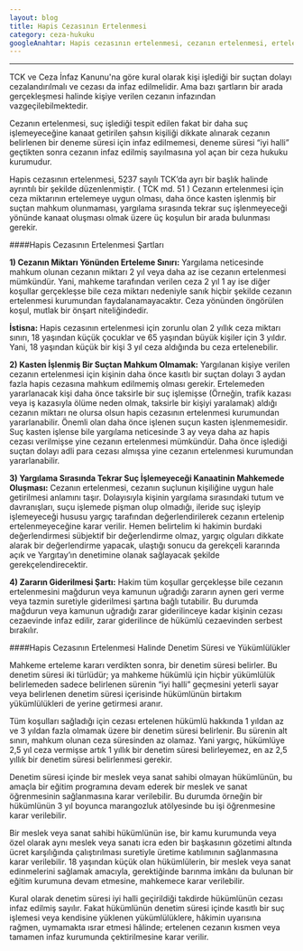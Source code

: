 ```yaml
---
layout: blog
title: Hapis Cezasının Ertelenmesi
category: ceza-hukuku
googleAnahtar: Hapis cezasının ertelenmesi, cezanın ertelenmesi, erteleme kararı, infazın ertelenmesi, erteleme şartları koşulları, denetim süresi, ceza avukatı, avukat, ceza avukatı arıyorum istanbul, Bakırköy, Ataköy Ceza avukatı Baran Doğan
---
```

---
TCK ve Ceza İnfaz Kanunu'na göre kural olarak kişi işlediği bir suçtan dolayı cezalandırılmalı ve cezası da infaz edilmelidir. Ama bazı şartların bir arada gerçekleşmesi halinde kişiye verilen cezanın infazından vazgeçilebilmektedir. 

Cezanın ertelenmesi, suç işlediği tespit edilen fakat bir daha suç işlemeyeceğine kanaat getirilen şahsın kişiliği dikkate alınarak cezanın belirlenen bir deneme süresi için infaz edilmemesi, deneme süresi “iyi halli” geçtikten sonra cezanın infaz edilmiş sayılmasına yol açan bir ceza hukuku kurumudur.

Hapis cezasının ertelenmesi, 5237 sayılı TCK’da ayrı bir başlık halinde ayrıntılı bir  şekilde düzenlenmiştir. ( TCK  md. 51 )  Cezanın ertelenmesi için ceza miktarının ertelemeye uygun olması, daha önce kasten işlenmiş bir suçtan mahkum olunmaması, yargılama sırasında tekrar suç işlenmeyeceği yönünde kanaat oluşması olmak üzere üç koşulun bir arada bulunması gerekir.

####Hapis Cezasının Ertelenmesi Şartları

**1) Cezanın Miktarı Yönünden Erteleme Sınırı:**  Yargılama neticesinde mahkum olunan cezanın miktarı 2 yıl veya daha az ise cezanın ertelenmesi mümkündür. Yani, mahkeme tarafından verilen ceza 2 yıl 1 ay ise diğer koşullar gerçekleşse bile ceza miktarı nedeniyle sanık hiçbir şekilde cezanın ertelenmesi kurumundan faydalanamayacaktır. Ceza yönünden öngörülen koşul, mutlak bir önşart niteliğindedir.

**İstisna:** Hapis cezasının ertelenmesi için zorunlu olan 2 yıllık ceza miktarı sınırı, 18 yaşından küçük çocuklar ve 65 yaşından büyük kişiler için 3 yıldır. Yani, 18 yaşından küçük bir kişi 3 yıl ceza aldığında bu ceza ertelenebilir.

**2) Kasten İşlenmiş Bir Suçtan Mahkum Olmamak:** Yargılanan kişiye verilen cezanın ertelenmesi için kişinin daha önce kasıtlı bir suçtan dolayı 3 aydan fazla hapis cezasına mahkum edilmemiş olması gerekir. Ertelemeden yararlanacak kişi daha önce taksirle bir suç işlemişse (Örneğin, trafik kazası veya iş kazasıyla ölüme neden olmak, taksirle bir kişiyi yaralamak) aldığı cezanın miktarı ne olursa olsun hapis cezasının ertelenmesi kurumundan yararlanabilir. Önemli olan daha önce işlenen suçun kasten işlenmemesidir. Suç kasten işlense bile yargılama neticesinde 3 ay veya daha az hapis cezası verilmişse yine cezanın ertelenmesi mümkündür. Daha önce işlediği suçtan dolayı adli para cezası almışsa yine cezanın ertelenmesi kurumundan yararlanabilir.

**3) Yargılama Sırasında Tekrar Suç İşlemeyeceği Kanaatinin Mahkemede Oluşması:** Cezanın ertelenmesi, cezanın suçlunun kişiliğine uygun hale getirilmesi anlamını taşır. Dolayısıyla kişinin yargılama sırasındaki tutum ve davranışları, suçu işlemede pişman olup olmadığı, ileride suç işleyip işlemeyeceği hususu yargıç tarafından değerlendirilerek cezanın ertelenip ertelenmeyeceğine karar verilir. Hemen belirtelim ki hakimin burdaki değerlendirmesi sübjektif bir değerlendirme olmaz, yargıç olguları dikkate alarak bir değerlendirme yapacak, ulaştığı sonucu da gerekçeli kararında açık ve  Yargıtay’ın denetimine olanak sağlayacak şekilde gerekçelendirecektir.

**4) Zararın Giderilmesi Şartı:**   Hakim tüm koşullar gerçekleşse bile cezanın ertelenmesini mağdurun veya kamunun uğradığı zararın aynen geri verme veya tazmin suretiyle giderilmesi şartına bağlı tutabilir. Bu durumda mağdurun veya kamunun uğradığı zarar giderilinceye kadar kişinin cezası cezaevinde infaz edilir, zarar giderilince de hükümlü cezaevinden serbest bırakılır.

####Hapis Cezasının Ertelenmesi Halinde Denetim Süresi ve Yükümlülükler

Mahkeme erteleme kararı verdikten sonra, bir denetim süresi belirler. Bu denetim süresi iki türlüdür; ya mahkeme hükümlü için hiçbir yükümlülük belirlemeden sadece belirlenen sürenin “iyi halli” geçmesini yeterli sayar veya belirlenen denetim süresi içerisinde hükümlünün birtakım yükümlülükleri de yerine getirmesi aranır. 

Tüm koşulları sağladığı için cezası ertelenen hükümlü hakkında 1 yıldan az ve 3 yıldan fazla olmamak üzere bir denetim süresi belirlenir. Bu sürenin alt sınırı, mahkum olunan ceza süresinden az olamaz. Yani yargıç, hükümlüye 2,5 yıl ceza vermişse artık 1 yıllık bir denetim süresi belirleyemez, en az 2,5 yıllık bir denetim süresi belirlenmesi gerekir.

Denetim süresi içinde bir meslek veya sanat sahibi olmayan hükümlünün, bu amaçla bir eğitim programına devam ederek bir meslek ve sanat öğrenmesinin sağlanmasına karar verilebilir. Bu durumda örneğin bir hükümlünün 3 yıl boyunca marangozluk atölyesinde bu işi öğrenmesine karar verilebilir.

Bir meslek veya sanat sahibi hükümlünün ise, bir kamu kurumunda veya özel olarak aynı meslek veya sanatı icra eden bir başkasının gözetimi altında ücret karşılığında çalıştırılması suretiyle üretime katılımının sağlanmasına karar verilebilir.
18 yaşından küçük olan hükümlülerin, bir meslek veya sanat edinmelerini sağlamak amacıyla, gerektiğinde barınma imkânı da bulunan bir eğitim kurumuna devam etmesine, mahkemece karar verilebilir.

Kural olarak denetim süresi iyi halli geçirildiği takdirde hükümlünün cezası infaz edilmiş sayılır. Fakat hükümlünün denetim süresi içinde kasıtlı bir suç işlemesi veya kendisine yüklenen yükümlülüklere, hâkimin uyarısına rağmen, uymamakta ısrar etmesi hâlinde; ertelenen cezanın kısmen veya tamamen infaz kurumunda çektirilmesine karar verilir.

